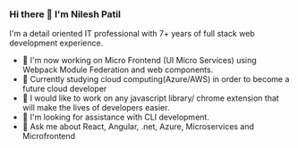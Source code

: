 ### Hi there 👋 I'm Nilesh Patil
I'm a detail oriented IT professional with 7+ years of full stack web development experience.
- 🔭 I'm now working on Micro Frontend (UI Micro Services) using Webpack Module Federation and web components.
- 🌱 Currently studying cloud computing(Azure/AWS) in order to become a future cloud developer
- 👯 I would like to work on any javascript library/ chrome extension that will make the lives of developers easier.
- 🤔 I'm looking for assistance with CLI development.
- 💬 Ask me about React, Angular, .net, Azure, Microservices and Microfrontend
